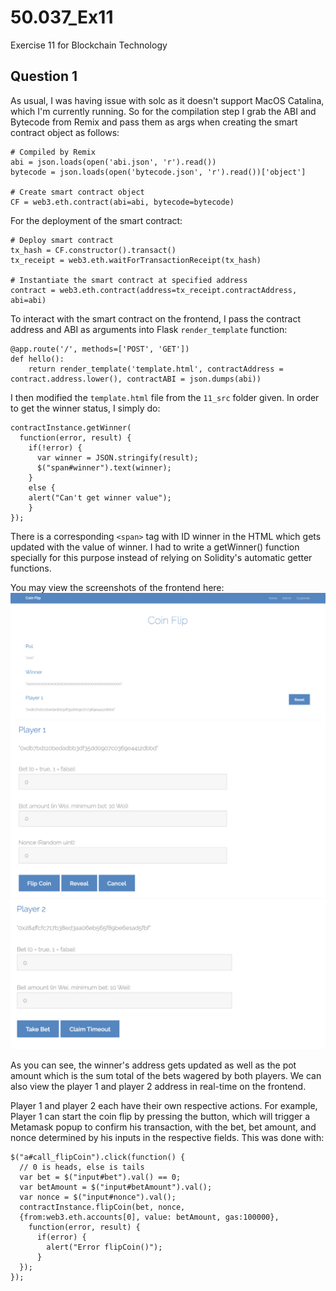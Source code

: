 # 50.037_Ex11
Exercise 11 for Blockchain Technology

## Question 1
As usual, I was having issue with solc as it doesn't support MacOS Catalina, which I'm currently running. So for the compilation step I grab the ABI and Bytecode from Remix and pass them as args when creating the smart contract object as follows:
 ```
# Compiled by Remix
abi = json.loads(open('abi.json', 'r').read())
bytecode = json.loads(open('bytecode.json', 'r').read())['object']

# Create smart contract object
CF = web3.eth.contract(abi=abi, bytecode=bytecode)
 ```
 
 For the deployment of the smart contract:
 ```
 # Deploy smart contract
tx_hash = CF.constructor().transact()
tx_receipt = web3.eth.waitForTransactionReceipt(tx_hash)

# Instantiate the smart contract at specified address
contract = web3.eth.contract(address=tx_receipt.contractAddress, abi=abi)
 ```

To interact with the smart contract on the frontend, I pass the contract address and ABI as arguments into Flask `render_template` function:
```
@app.route('/', methods=['POST', 'GET'])
def hello():
    return render_template('template.html', contractAddress = contract.address.lower(), contractABI = json.dumps(abi))
```

I then modified the `template.html` file from the `11_src` folder given. In order to get the winner status, I simply do:
```
contractInstance.getWinner(
  function(error, result) {
    if(!error) {
      var winner = JSON.stringify(result);
      $("span#winner").text(winner);
    }
    else {
    alert("Can't get winner value");
    }
});
```
There is a corresponding `<span>` tag with ID winner in the HTML which gets updated with the value of winner. I had to write a getWinner() function specially for this purpose instead of relying on Solidity's automatic getter functions. 

You may view the screenshots of the frontend here:   
![alt text](https://github.com/aidenchia/50.037_Ex11/blob/master/src/images/fe1.png)
![alt text](https://github.com/aidenchia/50.037_Ex11/blob/master/src/images/fe2.png)
![alt text](https://github.com/aidenchia/50.037_Ex11/blob/master/src/images/fe3.png)

As you can see, the winner's address gets updated as well as the pot amount which is the sum total of the bets wagered by both players. We can also view the player 1 and player 2 address in real-time on the frontend.  

Player 1 and player 2 each have their own respective actions. For example, Player 1 can start the coin flip by pressing the button, which will trigger a Metamask popup to confirm his transaction, with the bet, bet amount, and nonce determined by his inputs in the respective fields. This was done with:
```
$("a#call_flipCoin").click(function() {
  // 0 is heads, else is tails 
  var bet = $("input#bet").val() == 0;
  var betAmount = $("input#betAmount").val();
  var nonce = $("input#nonce").val();
  contractInstance.flipCoin(bet, nonce, 
  {from:web3.eth.accounts[0], value: betAmount, gas:100000}, 
    function(error, result) {
      if(error) {
        alert("Error flipCoin()");
      }
  });
});
```
